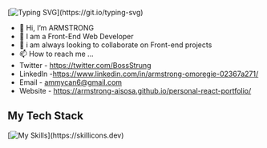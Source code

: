 [![Typing SVG](https://readme-typing-svg.demolab.com/?lines=👋Hi,+Welcome+to+my+Github+Page;)](https://git.io/typing-svg)
- 👋 Hi, I’m ARMSTRONG
- 👀 I am a Front-End Web Developer
- 🌱 i am always looking to collaborate on Front-end projects
- 📫 How to reach me ...
- Twitter - https://twitter.com/BossStrung
- LinkedIn -https://www.linkedin.com/in/armstrong-omoregie-02367a271/
- Email - ammycan6@gmail.com
- Website - https://armstrong-aisosa.github.io/personal-react-portfolio/

<h2>My Tech Stack</h2>

[![My Skills](https://skillicons.dev/icons?i=html,css,js,git,github,react,bootstrap,tailwind,)](https://skillicons.dev)
